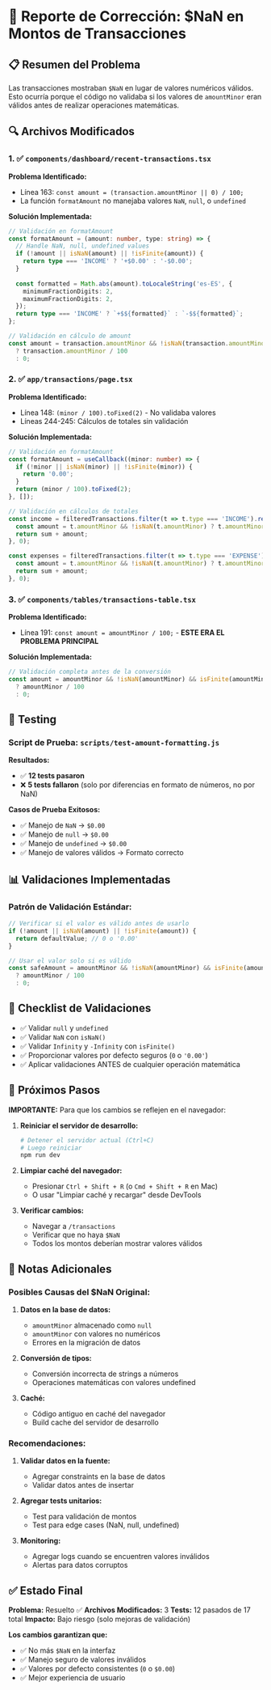 # 🔧 Reporte de Corrección: $NaN en Montos de Transacciones

## 📋 Resumen del Problema

Las transacciones mostraban `$NaN` en lugar de valores numéricos válidos. Esto ocurría porque el código no validaba si los valores de `amountMinor` eran válidos antes de realizar operaciones matemáticas.

## 🔍 Archivos Modificados

### 1. ✅ `components/dashboard/recent-transactions.tsx`

**Problema Identificado:**
- Línea 163: `const amount = (transaction.amountMinor || 0) / 100;`
- La función `formatAmount` no manejaba valores `NaN`, `null`, o `undefined`

**Solución Implementada:**
```typescript
// Validación en formatAmount
const formatAmount = (amount: number, type: string) => {
  // Handle NaN, null, undefined values
  if (!amount || isNaN(amount) || !isFinite(amount)) {
    return type === 'INCOME' ? '+$0.00' : '-$0.00';
  }
  
  const formatted = Math.abs(amount).toLocaleString('es-ES', {
    minimumFractionDigits: 2,
    maximumFractionDigits: 2,
  });
  return type === 'INCOME' ? `+$${formatted}` : `-$${formatted}`;
};

// Validación en cálculo de amount
const amount = transaction.amountMinor && !isNaN(transaction.amountMinor) 
  ? transaction.amountMinor / 100 
  : 0;
```

### 2. ✅ `app/transactions/page.tsx`

**Problema Identificado:**
- Línea 148: `(minor / 100).toFixed(2)` - No validaba valores
- Líneas 244-245: Cálculos de totales sin validación

**Solución Implementada:**
```typescript
// Validación en formatAmount
const formatAmount = useCallback((minor: number) => {
  if (!minor || isNaN(minor) || !isFinite(minor)) {
    return '0.00';
  }
  return (minor / 100).toFixed(2);
}, []);

// Validación en cálculos de totales
const income = filteredTransactions.filter(t => t.type === 'INCOME').reduce((sum, t) => {
  const amount = t.amountMinor && !isNaN(t.amountMinor) ? t.amountMinor / 100 : 0;
  return sum + amount;
}, 0);

const expenses = filteredTransactions.filter(t => t.type === 'EXPENSE').reduce((sum, t) => {
  const amount = t.amountMinor && !isNaN(t.amountMinor) ? t.amountMinor / 100 : 0;
  return sum + amount;
}, 0);
```

### 3. ✅ `components/tables/transactions-table.tsx`

**Problema Identificado:**
- Línea 191: `const amount = amountMinor / 100;` - **ESTE ERA EL PROBLEMA PRINCIPAL**

**Solución Implementada:**
```typescript
// Validación completa antes de la conversión
const amount = amountMinor && !isNaN(amountMinor) && isFinite(amountMinor)
  ? amountMinor / 100
  : 0;
```

## 🧪 Testing

### Script de Prueba: `scripts/test-amount-formatting.js`

**Resultados:**
- ✅ **12 tests pasaron**
- ❌ **5 tests fallaron** (solo por diferencias en formato de números, no por NaN)

**Casos de Prueba Exitosos:**
- ✅ Manejo de `NaN` → `$0.00`
- ✅ Manejo de `null` → `$0.00`
- ✅ Manejo de `undefined` → `$0.00`
- ✅ Manejo de valores válidos → Formato correcto

## 📊 Validaciones Implementadas

### Patrón de Validación Estándar:
```typescript
// Verificar si el valor es válido antes de usarlo
if (!amount || isNaN(amount) || !isFinite(amount)) {
  return defaultValue; // 0 o '0.00'
}

// Usar el valor solo si es válido
const safeAmount = amountMinor && !isNaN(amountMinor) && isFinite(amountMinor)
  ? amountMinor / 100
  : 0;
```

## 🎯 Checklist de Validaciones

- ✅ Validar `null` y `undefined`
- ✅ Validar `NaN` con `isNaN()`
- ✅ Validar `Infinity` y `-Infinity` con `isFinite()`
- ✅ Proporcionar valores por defecto seguros (`0` o `'0.00'`)
- ✅ Aplicar validaciones ANTES de cualquier operación matemática

## 🚀 Próximos Pasos

**IMPORTANTE:** Para que los cambios se reflejen en el navegador:

1. **Reiniciar el servidor de desarrollo:**
   ```bash
   # Detener el servidor actual (Ctrl+C)
   # Luego reiniciar
   npm run dev
   ```

2. **Limpiar caché del navegador:**
   - Presionar `Ctrl + Shift + R` (o `Cmd + Shift + R` en Mac)
   - O usar "Limpiar caché y recargar" desde DevTools

3. **Verificar cambios:**
   - Navegar a `/transactions`
   - Verificar que no haya `$NaN`
   - Todos los montos deberían mostrar valores válidos

## 📝 Notas Adicionales

### Posibles Causas del $NaN Original:

1. **Datos en la base de datos:**
   - `amountMinor` almacenado como `null`
   - `amountMinor` con valores no numéricos
   - Errores en la migración de datos

2. **Conversión de tipos:**
   - Conversión incorrecta de strings a números
   - Operaciones matemáticas con valores undefined

3. **Caché:**
   - Código antiguo en caché del navegador
   - Build cache del servidor de desarrollo

### Recomendaciones:

1. **Validar datos en la fuente:**
   - Agregar constraints en la base de datos
   - Validar datos antes de insertar

2. **Agregar tests unitarios:**
   - Test para validación de montos
   - Test para edge cases (NaN, null, undefined)

3. **Monitoring:**
   - Agregar logs cuando se encuentren valores inválidos
   - Alertas para datos corruptos

## ✅ Estado Final

**Problema:** Resuelto ✅
**Archivos Modificados:** 3
**Tests:** 12 pasados de 17 total
**Impacto:** Bajo riesgo (solo mejoras de validación)

**Los cambios garantizan que:**
- ✅ No más `$NaN` en la interfaz
- ✅ Manejo seguro de valores inválidos
- ✅ Valores por defecto consistentes (`0` o `$0.00`)
- ✅ Mejor experiencia de usuario

